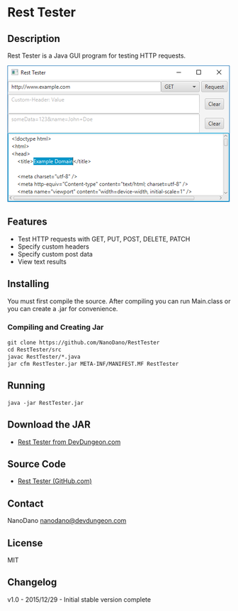 # Rest Tester

## Description

Rest Tester is a Java GUI program for testing HTTP requests.

![Screenshot of main window](screenshots/RestTesterScreenshot.png)

## Features

* Test HTTP requests with GET, PUT, POST, DELETE, PATCH
* Specify custom headers
* Specify custom post data
* View text results

## Installing

You must first compile the source. After compiling you can run Main.class or you can create a .jar for convenience.

### Compiling and Creating Jar

```
git clone https://github.com/NanoDano/RestTester
cd RestTester/src
javac RestTester/*.java
jar cfm RestTester.jar META-INF/MANIFEST.MF RestTester
```

## Running

```
java -jar RestTester.jar
```

Download the JAR
----------------
* [Rest Tester from DevDungeon.com](http://www.devdungeon.com/content/rest-tester)


Source Code
-----------
* [Rest Tester (GitHub.com)](https://www.github.com/DevDungeon/RestTester)

## Contact

NanoDano nanodano@devdungeon.com

## License

MIT

## Changelog

v1.0 - 2015/12/29 - Initial stable version complete